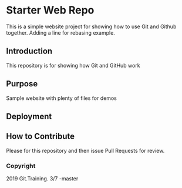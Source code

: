 # Starter Web Repo

This is a simple website project for showing how to use Git and Github together.
Adding a line for rebasing example.

## Introduction
This repository is for showing how Git and GitHub work

## Purpose

Sample website with plenty of files for demos

## Deployment

## How to Contribute

Please for this repository and then issue Pull Requests for review.

### Copyright

2019 Git.Training. 3/7 -master